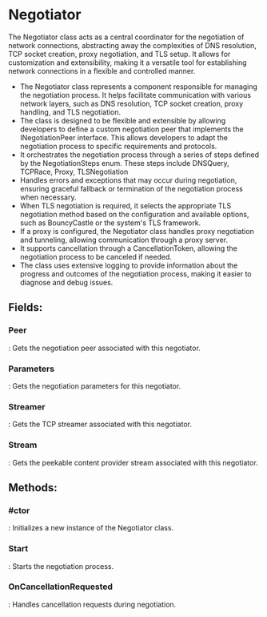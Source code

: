 # Negotiator

The Negotiator class acts as a central coordinator for the negotiation of network connections, abstracting away the complexities of DNS resolution, TCP socket creation, proxy negotiation, and TLS setup. It allows for customization and extensibility, making it a versatile tool for establishing network connections in a flexible and controlled manner.

- The Negotiator class represents a component responsible for managing the negotiation process. It helps facilitate communication with various network layers, such as DNS resolution, TCP socket creation, proxy handling, and TLS negotiation.
- The class is designed to be flexible and extensible by allowing developers to define a custom negotiation peer that implements the INegotiationPeer interface. This allows developers to adapt the negotiation process to specific requirements and protocols.
- It orchestrates the negotiation process through a series of steps defined by the NegotiationSteps enum. These steps include DNSQuery, TCPRace, Proxy, TLSNegotiation
- Handles errors and exceptions that may occur during negotiation, ensuring graceful fallback or termination of the negotiation process when necessary.
- When TLS negotiation is required, it selects the appropriate TLS negotiation method based on the configuration and available options, such as BouncyCastle or the system's TLS framework.
- If a proxy is configured, the Negotiator class handles proxy negotiation and tunneling, allowing communication through a proxy server.
- It supports cancellation through a CancellationToken, allowing the negotiation process to be canceled if needed.
- The class uses extensive logging to provide information about the progress and outcomes of the negotiation process, making it easier to diagnose and debug issues.



## **Fields**:
### **Peer**
: Gets the negotiation peer associated with this negotiator. 
### **Parameters**
: Gets the negotiation parameters for this negotiator. 
### **Streamer**
: Gets the TCP streamer associated with this negotiator. 
### **Stream**
: Gets the peekable content provider stream associated with this negotiator. 
## **Methods**:

### **#ctor**
: Initializes a new instance of the Negotiator class. 

### **Start**
: Starts the negotiation process. 

### **OnCancellationRequested**
: Handles cancellation requests during negotiation. 